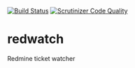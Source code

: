 [![Build Status](https://scrutinizer-ci.com/g/fpietka/redwatch/badges/build.png?b=master)](https://scrutinizer-ci.com/g/fpietka/redwatch/build-status/master) [![Scrutinizer Code Quality](https://scrutinizer-ci.com/g/fpietka/redwatch/badges/quality-score.png?b=master)](https://scrutinizer-ci.com/g/fpietka/redwatch/?branch=master)

redwatch
========

Redmine ticket watcher


